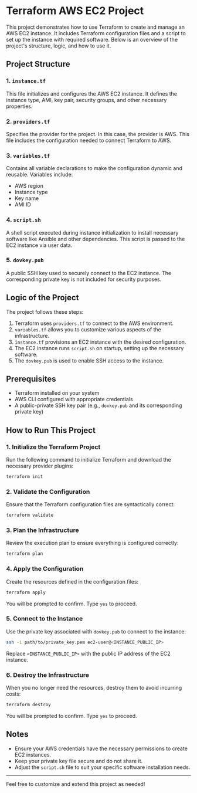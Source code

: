 # Terraform AWS EC2 Project

This project demonstrates how to use Terraform to create and manage an AWS EC2 instance. It includes Terraform configuration files and a script to set up the instance with required software. Below is an overview of the project's structure, logic, and how to use it.

## Project Structure

### 1. `instance.tf`
This file initializes and configures the AWS EC2 instance. It defines the instance type, AMI, key pair, security groups, and other necessary properties.

### 2. `providers.tf`
Specifies the provider for the project. In this case, the provider is AWS. This file includes the configuration needed to connect Terraform to AWS.

### 3. `variables.tf`
Contains all variable declarations to make the configuration dynamic and reusable. Variables include:
- AWS region
- Instance type
- Key name
- AMI ID

### 4. `script.sh`
A shell script executed during instance initialization to install necessary software like Ansible and other dependencies. This script is passed to the EC2 instance via user data.

### 5. `dovkey.pub`
A public SSH key used to securely connect to the EC2 instance. The corresponding private key is not included for security purposes.

## Logic of the Project
The project follows these steps:
1. Terraform uses `providers.tf` to connect to the AWS environment.
2. `variables.tf` allows you to customize various aspects of the infrastructure.
3. `instance.tf` provisions an EC2 instance with the desired configuration.
4. The EC2 instance runs `script.sh` on startup, setting up the necessary software.
5. The `dovkey.pub` is used to enable SSH access to the instance.

## Prerequisites

- Terraform installed on your system
- AWS CLI configured with appropriate credentials
- A public-private SSH key pair (e.g., `dovkey.pub` and its corresponding private key)

## How to Run This Project

### 1. Initialize the Terraform Project
Run the following command to initialize Terraform and download the necessary provider plugins:
```bash
terraform init
```

### 2. Validate the Configuration
Ensure that the Terraform configuration files are syntactically correct:
```bash
terraform validate
```

### 3. Plan the Infrastructure
Review the execution plan to ensure everything is configured correctly:
```bash
terraform plan
```

### 4. Apply the Configuration
Create the resources defined in the configuration files:
```bash
terraform apply
```
You will be prompted to confirm. Type `yes` to proceed.

### 5. Connect to the Instance
Use the private key associated with `dovkey.pub` to connect to the instance:
```bash
ssh -i path/to/private_key.pem ec2-user@<INSTANCE_PUBLIC_IP>
```
Replace `<INSTANCE_PUBLIC_IP>` with the public IP address of the EC2 instance.

### 6. Destroy the Infrastructure
When you no longer need the resources, destroy them to avoid incurring costs:
```bash
terraform destroy
```
You will be prompted to confirm. Type `yes` to proceed.

## Notes
- Ensure your AWS credentials have the necessary permissions to create EC2 instances.
- Keep your private key file secure and do not share it.
- Adjust the `script.sh` file to suit your specific software installation needs.

---

Feel free to customize and extend this project as needed!
